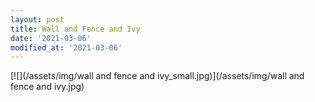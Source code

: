 ```yaml
---
layout: post
title: Wall and Fence and Ivy
date: '2021-03-06'
modified_at: '2021-03-06'
---
```


[![](/assets/img/wall and fence and ivy_small.jpg)](/assets/img/wall and fence and ivy.jpg)
